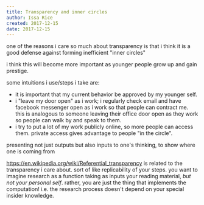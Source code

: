 ```yaml
---
title: Transparency and inner circles
author: Issa Rice
created: 2017-12-15
date: 2017-12-15
---
```


one of the reasons i care so much about transparency is that i think it is a good defense against forming inefficient "inner circles"

i think this will become more important as younger people grow up and gain prestige.

some intuitions i use/steps i take are:

- it is important that my current behavior be approved by my younger self.
- i "leave my door open" as i work; i regularly check email and have facebook messenger open as i work so that people can contract me. this is analogous to someone leaving their office door open as they work so people can walk by and speak to them.
- i try to put a lot of my work publicly online, so more people can access them. private access gives advantage to people "in the circle".

presenting not just outputs but also inputs to one's thinking, to show where one is coming from

https://en.wikipedia.org/wiki/Referential_transparency is related to the transparency i care about. sort of like replicability of your steps. you want to imagine research as a function taking as inputs your reading material, *but not your personal self*. rather, you are just the thing that implements the computation! i.e. the research process doesn't depend on your special insider knowledge.
